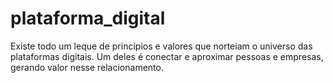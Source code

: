 # plataforma_digital
Existe todo um leque de princípios e valores que norteiam o universo das plataformas digitais. Um deles é conectar e aproximar pessoas e empresas, gerando valor nesse relacionamento.
